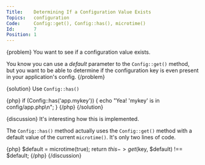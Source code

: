 ```yaml
---
Title:    Determining If a Configuration Value Exists
Topics:   configuration
Code:     Config::get(), Config::has(), microtime()
Id:       7
Position: 1
---
```


{problem}
You want to see if a configuration value exists.

You know you can use a _default_ parameter to the `Config::get()` method, but you want to be able to determine if the configuration key is even present in your application's config.
{/problem}

{solution}
Use `Config::has()`

{php}
if (Config::has('app.mykey'))
{
    echo "Yea! 'mykey' is in config/app.php\n";
}
{/php}
{/solution}

{discussion}
It's interesting how this is implemented.

The `Config::has()` method actually uses the `Config::get()` method with a default value of the current `microtime()`. It's only two lines of code.

{php}
$default = microtime(true);
return $this->get($key, $default) !== $default;
{/php}
{/discussion}
